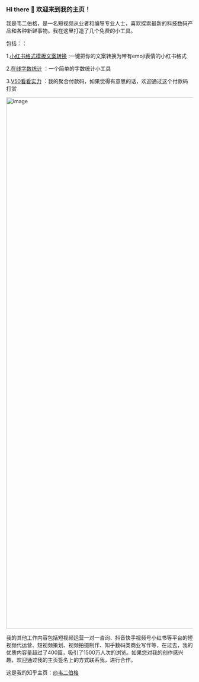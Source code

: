 ### Hi there 👋 欢迎来到我的主页！

我是韦二伯格，是一名短视频从业者和编导专业人士，喜欢探索最新的科技数码产品和各种新鲜事物。我在这里打造了几个免费的小工具。

包括：：

1.[小红书格式模板文案转换](https://www.hongshubang.com)  :一键把你的文案转换为带有emoji表情的小红书格式

2.[在线字数统计](https://www.zishutongji.com) ：一个简单的字数统计小工具

3.[V50看看实力](https://www.kankanshili.cn) ：我的聚合付款码，如果觉得有意思的话，欢迎通过这个付款码打赏

<img width="1432" alt="image" src="https://github.com/weierboge/weierboge/assets/53058428/bae100bc-5aa0-40e8-96c0-8bb76d1b010a">

我的其他工作内容包括短视频运营一对一咨询、抖音快手视频号小红书等平台的短视频代运营、短视频策划、视频拍摄制作、知乎数码类商业写作等，在过去，我的优质内容量超过了400篇，吸引了1500万人次的浏览。如果您对我的创作感兴趣，欢迎通过我的主页签名上的方式联系我，进行合作。

这是我的知乎主页：[@韦二伯格](https://www.zhihu.com/people/wei-shi-bo)

<!--
**weierboge/weierboge** is a ✨ _special_ ✨ repository because its `README.md` (this file) appears on your GitHub profile.

Here are some ideas to get you started:

- 🔭 I’m currently working on ...
- 🌱 I’m currently learning ...
- 
- 🤔 I’m looking for help with ...
- 💬 Ask me about ...
- 📫 How to reach me: ...
- 😄 Pronouns: ...
- ⚡ Fun fact: ...
-->
